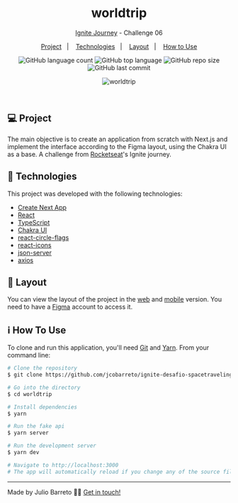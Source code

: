 <h1 align="center">
  worldtrip
</h1>

<p align="center">
  <a href="https://github.com/jcobarreto/ignite-reactjs" rel="nofollow">Ignite Journey</a> - Challenge 06
</p>

<p align="center">
  <a href="#-project">Project</a>&nbsp;&nbsp;&nbsp;|&nbsp;&nbsp;&nbsp;
  <a href="#-technologies">Technologies</a>&nbsp;&nbsp;&nbsp;|&nbsp;&nbsp;&nbsp;
  <a href="#-layout">Layout</a>&nbsp;&nbsp;&nbsp;|&nbsp;&nbsp;&nbsp;
  <a href="#-how-to-use">How to Use</a>
</p>

<p align="center">
  <img alt="GitHub language count" src="https://img.shields.io/github/languages/count/jcobarreto/worldtrip">

  <img alt="GitHub top language" src="https://img.shields.io/github/languages/top/jcobarreto/worldtrip">

  <img alt="GitHub repo size" src="https://img.shields.io/github/repo-size/jcobarreto/worldtrip">

  <img alt="GitHub last commit" src="https://img.shields.io/github/last-commit/jcobarreto/worldtrip">
  
</p>

<p align="center">
  <img alt="worldtrip" src="https://user-images.githubusercontent.com/17882257/113624323-dcfe0480-9635-11eb-821c-65baeddd635f.png">
</p>

<br/>

## 💻 Project

The main objective is to create an application from scratch with Next.js and implement the interface according to the Figma layout, using the Chakra UI as a base. A challenge from [Rocketseat](https://rocketseat.com.br/)'s Ignite journey.

## 🚀 Technologies

This project was developed with the following technologies:

- [Create Next App](https://nextjs.org/docs/api-reference/create-next-app)
- [React](https://reactjs.org)
- [TypeScript](https://www.typescriptlang.org/)
- [Chakra UI](https://sass-lang.com/)
- [react-circle-flags](https://github.com/tnovau/react-circle-flags)
- [react-icons](https://react-icons.github.io/react-icons/)
- [json-server](https://github.com/typicode/json-server)
- [axios](https://github.com/axios/axios)

## 🔖 Layout

You can view the layout of the project in the [web](https://www.figma.com/file/ybnF44JO66KGOmuaE4anVn/worldtrip?node-id=0%3A1) and [mobile](https://www.figma.com/file/ybnF44JO66KGOmuaE4anVn/worldtrip?node-id=49%3A2) version. You need to have a [Figma](https://www.figma.com/) account to access it.

## ℹ️ How To Use

To clone and run this application, you'll need [Git](https://git-scm.com) and [Yarn](https://legacy.yarnpkg.com). From your command line:

```bash
# Clone the repository
$ git clone https://github.com/jcobarreto/ignite-desafio-spacetraveling.git

# Go into the directory
$ cd worldtrip

# Install dependencies
$ yarn

# Run the fake api
$ yarn server

# Run the development server
$ yarn dev

# Navigate to http://localhost:3000
# The app will automatically reload if you change any of the source files.
```

---

Made by Julio Barreto 👋🏻 [Get in touch!](https://www.linkedin.com/in/jcobarreto/)